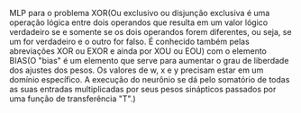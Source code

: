 MLP para o problema XOR(Ou exclusivo ou disjunção exclusiva é uma operação lógica entre dois operandos que resulta em um valor lógico verdadeiro se e somente se os dois operandos forem diferentes, ou seja, se um for verdadeiro e o outro for falso. É conhecido também pelas abreviações XOR ou EXOR e ainda por XOU ou EOU) com o elemento BIAS(O "bias" é um elemento que serve para aumentar o grau de liberdade dos ajustes dos pesos. Os valores de w, x e y precisam estar em um domínio específico. A execução do neurônio se dá pelo somatório de todas as suas entradas multiplicadas por seus pesos sinápticos passados por uma função de transferência "T".)